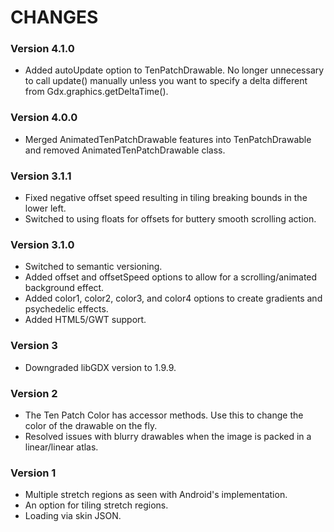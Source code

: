 # CHANGES #

### Version 4.1.0 ###

* Added autoUpdate option to TenPatchDrawable. No longer unnecessary to call update() manually unless you want to specify a delta different from Gdx.graphics.getDeltaTime().

### Version 4.0.0 ###

* Merged AnimatedTenPatchDrawable features into TenPatchDrawable and removed AnimatedTenPatchDrawable class.

### Version 3.1.1 ###

* Fixed negative offset speed resulting in tiling breaking bounds in the lower left.
* Switched to using floats for offsets for buttery smooth scrolling action.

### Version 3.1.0 ###

* Switched to semantic versioning.
* Added offset and offsetSpeed options to allow for a scrolling/animated background effect.
* Added color1, color2, color3, and color4 options to create gradients and psychedelic effects.
* Added HTML5/GWT support.

### Version 3 ###

* Downgraded libGDX version to 1.9.9.

### Version 2 ###

* The Ten Patch Color has accessor methods. Use this to change the color of the drawable on the fly.
* Resolved issues with blurry drawables when the image is packed in a linear/linear atlas.

### Version 1 ###

* Multiple stretch regions as seen with Android's implementation.
* An option for tiling stretch regions.
* Loading via skin JSON.